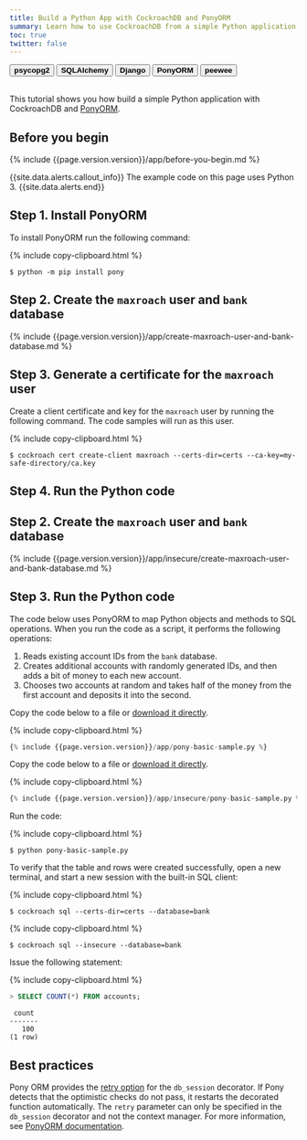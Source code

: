 ```yaml
---
title: Build a Python App with CockroachDB and PonyORM
summary: Learn how to use CockroachDB from a simple Python application with PonyORM.
toc: true
twitter: false
---
```


<div class="filters clearfix">
    <a href="build-a-python-app-with-cockroachdb.html"><button class="filter-button page-level"><strong>psycopg2</strong></button></a>
    <a href="build-a-python-app-with-cockroachdb-sqlalchemy.html"><button class="filter-button page-level"><strong>SQLAlchemy</strong></button></a>
    <a href="build-a-python-app-with-cockroachdb-django.html"><button class="filter-button page-level"><strong>Django</strong></button></a>
    <a href="build-a-python-app-with-cockroachdb-pony.html"><button class="filter-button page-level current"><strong>PonyORM</strong></button></a>
    <a href="http://docs.peewee-orm.com/en/latest/peewee/playhouse.html#cockroach-database"><button class="filter-button page-level"><strong>peewee</strong></button></a>
</div></br>

This tutorial shows you how build a simple Python application with CockroachDB and [PonyORM](https://ponyorm.org/).

## Before you begin

{% include {{page.version.version}}/app/before-you-begin.md %}

{{site.data.alerts.callout_info}}
The example code on this page uses Python 3.
{{site.data.alerts.end}}


## Step 1. Install PonyORM

To install PonyORM run the following command:

{% include copy-clipboard.html %}
~~~ shell
$ python -m pip install pony
~~~

<section class="filter-content" markdown="1" data-scope="secure">

## Step 2. Create the `maxroach` user and `bank` database

{% include {{page.version.version}}/app/create-maxroach-user-and-bank-database.md %}

## Step 3. Generate a certificate for the `maxroach` user

Create a client certificate and key for the `maxroach` user by running the following command. The code samples will run as this user.

{% include copy-clipboard.html %}
~~~ shell
$ cockroach cert create-client maxroach --certs-dir=certs --ca-key=my-safe-directory/ca.key
~~~

## Step 4. Run the Python code

</section>

<section class="filter-content" markdown="1" data-scope="insecure">

## Step 2. Create the `maxroach` user and `bank` database

{% include {{page.version.version}}/app/insecure/create-maxroach-user-and-bank-database.md %}

## Step 3. Run the Python code

</section>

The code below uses PonyORM to map Python objects and methods to SQL operations. When you run the code as a script, it performs the following operations:

1. Reads existing account IDs from the `bank` database.
2. Creates additional accounts with randomly generated IDs, and then adds a bit of money to each new account.
3. Chooses two accounts at random and takes half of the money from the first account and deposits it into the second.

<section class="filter-content" markdown="1" data-scope="secure">

Copy the code below to a file or
<a href="https://raw.githubusercontent.com/cockroachdb/docs/master/_includes/{{page.version.version}}/app/pony-basic-sample.py">download it directly</a>.

{% include copy-clipboard.html %}
~~~ python
{% include {{page.version.version}}/app/pony-basic-sample.py %}
~~~

</section>

<section class="filter-content" markdown="1" data-scope="insecure">

Copy the code below to a file or
<a href="https://raw.githubusercontent.com/cockroachdb/docs/master/_includes/{{page.version.version}}/app/insecure/pony-basic-sample.py">download it directly</a>.

{% include copy-clipboard.html %}
~~~ python
{% include {{page.version.version}}/app/insecure/pony-basic-sample.py %}
~~~

</section>

Run the code:

{% include copy-clipboard.html %}
~~~ shell
$ python pony-basic-sample.py
~~~

To verify that the table and rows were created successfully, open a new terminal, and start a new session with the built-in SQL client:

<section class="filter-content" markdown="1" data-scope="secure">

{% include copy-clipboard.html %}
~~~ shell
$ cockroach sql --certs-dir=certs --database=bank
~~~

</section>

<section class="filter-content" markdown="1" data-scope="insecure">

{% include copy-clipboard.html %}
~~~ shell
$ cockroach sql --insecure --database=bank
~~~

</section>

Issue the following statement:

{% include copy-clipboard.html %}
~~~ sql
> SELECT COUNT(*) FROM accounts;
~~~

~~~
 count
-------
   100
(1 row)
~~~

## Best practices

Pony ORM provides the [retry option](transactions.html#client-side-intervention) for the `db_session` decorator. If Pony detects that the optimistic checks do not pass, it restarts the decorated function automatically.
The `retry` parameter can only be specified in the `db_session` decorator and not the context manager. For more information, see [PonyORM documentation](https://docs.ponyorm.org/api_reference.html?highlight=retry#transactions-db-session).

